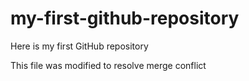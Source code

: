 # my-first-github-repository
Here is my first GitHub repository

This file was modified to resolve merge conflict